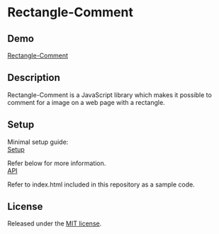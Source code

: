 # Rectangle-Comment

## Demo

[Rectangle-Comment](http://unimal-jp.github.io/Rectangle-Comment/)

## Description

Rectangle-Comment is a JavaScript library which makes it possible to comment for a image on a web page with a rectangle.

## Setup

Minimal setup guide:  
[Setup](https://github.com/unimal-jp/Rectangle-Comment/wiki/Setup)

Refer below for more information.  
[API](https://github.com/unimal-jp/Rectangle-Comment/wiki/API)

Refer to index.html included in this repository as a sample code.

## License

Released under the [MIT license](http://opensource.org/licenses/MIT).
